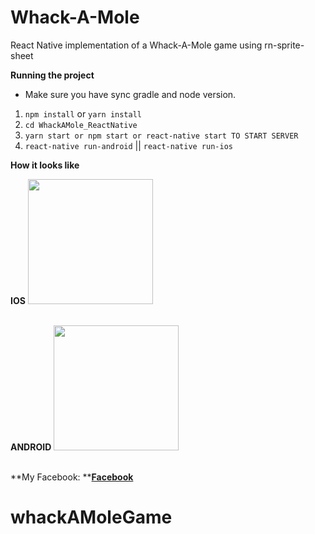 # Whack-A-Mole

React Native implementation of a Whack-A-Mole game using rn-sprite-sheet

**Running the project**
* Make sure you have sync gradle and node version.
1. `npm install` or `yarn install`
2. `cd WhackAMole_ReactNative`
3. `yarn start or npm start or react-native start TO START SERVER`
4. `react-native run-android` || `react-native run-ios`

**How it looks like**

**IOS** 
<img src="https://miro.medium.com/max/1200/1*pkk3mHUZrpcUsuJJvm-UoA.gif" width="200" />
<br /><br />

**ANDROID**
<img src="https://media.giphy.com/media/KBK9CjbqGgbeNr8k4z/giphy.gif" width="200" />
<br /><br />

**My Facebook: **<a href="https://www.facebook.com/giavudangle">**Facebook**</a>

# whackAMoleGame
